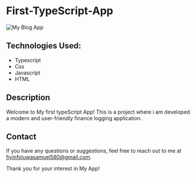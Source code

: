 # First-TypeScript-App
![My Blog App](https://github.com/weird-samuel/First-TypeScript-App/)

## Technologies Used:
- Typescript
- Css
- Javascript
- HTML

## Description
Welcome to My first typeScript App! This is a project where i am developed a modern and user-friendly finance logging application.
## Contact
If you have any questions or suggestions, feel free to reach out to me at [fiyinfoluwasamuel580@gmail.com](mailto:fiyinfoluwasamuel580@gmail.com).

Thank you for your interest in My App!
